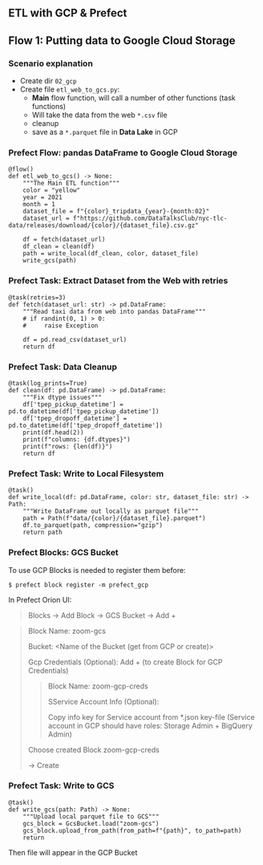 ## ETL with GCP & Prefect

## Flow 1: Putting data to Google Cloud Storage

### Scenario explanation
- Create dir `02_gcp`
- Create file `etl_web_to_gcs.py`:
  - **Main** flow function, will call a number of other functions (task functions)
  - Will take the data from the web `*.csv` file
  - cleanup
  - save as a `*.parquet` file in **Data Lake** in GCP

### Prefect Flow: pandas DataFrame to Google Cloud Storage
```
@flow()
def etl_web_to_gcs() -> None:
    """The Main ETL function"""
    color = "yellow"
    year = 2021
    month = 1
    dataset_file = f"{color}_tripdata_{year}-{month:02}"
    dataset_url = f"https://github.com/DataTalksClub/nyc-tlc-data/releases/download/{color}/{dataset_file}.csv.gz"

    df = fetch(dataset_url)
    df_clean = clean(df)
    path = write_local(df_clean, color, dataset_file)
    write_gcs(path)
```

### Prefect Task: Extract Dataset from the Web with retries
```
@task(retries=3)
def fetch(dataset_url: str) -> pd.DataFrame:
    """Read taxi data from web into pandas DataFrame"""
    # if randint(0, 1) > 0:
    #     raise Exception

    df = pd.read_csv(dataset_url)
    return df
```

### Prefect Task: Data Cleanup
```
@task(log_prints=True)
def clean(df: pd.DataFrame) -> pd.DataFrame:
    """Fix dtype issues"""
    df['tpep_pickup_datetime'] = pd.to_datetime(df['tpep_pickup_datetime'])
    df['tpep_dropoff_datetime'] = pd.to_datetime(df['tpep_dropoff_datetime'])
    print(df.head(2))
    print(f"columns: {df.dtypes}")
    print(f"rows: {len(df)}")
    return df
```

### Prefect Task: Write to Local Filesystem
```
@task()
def write_local(df: pd.DataFrame, color: str, dataset_file: str) -> Path:
    """Write DataFrame out locally as parquet file"""
    path = Path(f"data/{color}/{dataset_file}.parquet")
    df.to_parquet(path, compression="gzip")
    return path
```

### Prefect Blocks: GCS Bucket
To use GCP Blocks is needed to register them before:
```
$ prefect block register -m prefect_gcp
```
In Prefect Orion UI:
> Blocks -> Add Block -> GCS Bucket -> Add +

> Block Name: zoom-gcs
> 
> Bucket: <Name of the Bucket (get from GCP or create)>
> 
> Gcp Credentials (Optional): Add + (to create Block for GCP Credentials)
> > Block Name: zoom-gcp-creds
> >
> > SService Account Info (Optional):
> >
> > Copy info key for Service account from *.json key-file (Service account in GCP should have roles: Storage Admin + BigQuery Admin)
> 
> Choose created Block zoom-gcp-creds
> 
> -> Create

### Prefect Task: Write to GCS
```
@task()
def write_gcs(path: Path) -> None:
    """Upload local parquet file to GCS"""
    gcs_block = GcsBucket.load("zoom-gcs")
    gcs_block.upload_from_path(from_path=f"{path}", to_path=path)
    return
```
Then file will appear in the GCP Bucket